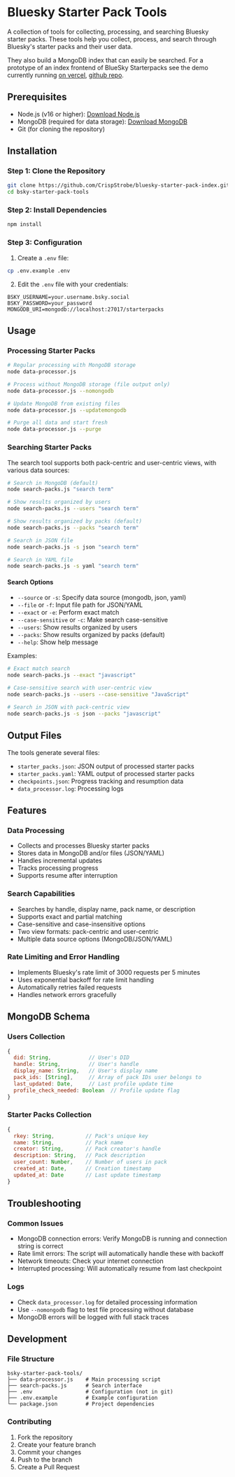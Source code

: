 # Bluesky Starter Pack Tools

A collection of tools for collecting, processing, and searching Bluesky starter packs. These tools help you collect, process, and search through Bluesky's starter packs and their user data.

They also build a MongoDB index that can easily be searched. For a prototype of an index frontend of BlueSky Starterpacks see the demo currently running [on vercel](https://starter-pack-explorer-o13o.vercel.app/), [github repo](https://github.com/CrispStrobe/starter-pack-explorer/).


## Prerequisites

- Node.js (v16 or higher): [Download Node.js](https://nodejs.org/)
- MongoDB (required for data storage): [Download MongoDB](https://www.mongodb.com/try/download/community)
- Git (for cloning the repository)

## Installation

### Step 1: Clone the Repository

```bash
git clone https://github.com/CrispStrobe/bluesky-starter-pack-index.git
cd bsky-starter-pack-tools
```

### Step 2: Install Dependencies

```bash
npm install
```

### Step 3: Configuration

1. Create a `.env` file:
```bash
cp .env.example .env
```

2. Edit the `.env` file with your credentials:
```env
BSKY_USERNAME=your.username.bsky.social
BSKY_PASSWORD=your_password
MONGODB_URI=mongodb://localhost:27017/starterpacks
```

## Usage

### Processing Starter Packs

```bash
# Regular processing with MongoDB storage
node data-processor.js

# Process without MongoDB storage (file output only)
node data-processor.js --nomongodb

# Update MongoDB from existing files
node data-processor.js --updatemongodb

# Purge all data and start fresh
node data-processor.js --purge
```

### Searching Starter Packs

The search tool supports both pack-centric and user-centric views, with various data sources:

```bash
# Search in MongoDB (default)
node search-packs.js "search term"

# Show results organized by users
node search-packs.js --users "search term"

# Show results organized by packs (default)
node search-packs.js --packs "search term"

# Search in JSON file
node search-packs.js -s json "search term"

# Search in YAML file
node search-packs.js -s yaml "search term"
```

#### Search Options

- `--source` or `-s`: Specify data source (mongodb, json, yaml)
- `--file` or `-f`: Input file path for JSON/YAML
- `--exact` or `-e`: Perform exact match
- `--case-sensitive` or `-c`: Make search case-sensitive
- `--users`: Show results organized by users
- `--packs`: Show results organized by packs (default)
- `--help`: Show help message

Examples:
```bash
# Exact match search
node search-packs.js --exact "javascript"

# Case-sensitive search with user-centric view
node search-packs.js --users --case-sensitive "JavaScript"

# Search in JSON with pack-centric view
node search-packs.js -s json --packs "javascript"
```

## Output Files

The tools generate several files:

- `starter_packs.json`: JSON output of processed starter packs
- `starter_packs.yaml`: YAML output of processed starter packs
- `checkpoints.json`: Progress tracking and resumption data
- `data_processor.log`: Processing logs

## Features

### Data Processing
- Collects and processes Bluesky starter packs
- Stores data in MongoDB and/or files (JSON/YAML)
- Handles incremental updates
- Tracks processing progress
- Supports resume after interruption

### Search Capabilities
- Searches by handle, display name, pack name, or description
- Supports exact and partial matching
- Case-sensitive and case-insensitive options
- Two view formats: pack-centric and user-centric
- Multiple data source options (MongoDB/JSON/YAML)

### Rate Limiting and Error Handling
- Implements Bluesky's rate limit of 3000 requests per 5 minutes
- Uses exponential backoff for rate limit handling
- Automatically retries failed requests
- Handles network errors gracefully

## MongoDB Schema

### Users Collection
```javascript
{
  did: String,            // User's DID
  handle: String,         // User's handle
  display_name: String,   // User's display name
  pack_ids: [String],     // Array of pack IDs user belongs to
  last_updated: Date,     // Last profile update time
  profile_check_needed: Boolean  // Profile update flag
}
```

### Starter Packs Collection
```javascript
{
  rkey: String,          // Pack's unique key
  name: String,          // Pack name
  creator: String,       // Pack creator's handle
  description: String,   // Pack description
  user_count: Number,    // Number of users in pack
  created_at: Date,      // Creation timestamp
  updated_at: Date       // Last update timestamp
}
```

## Troubleshooting

### Common Issues
- MongoDB connection errors: Verify MongoDB is running and connection string is correct
- Rate limit errors: The script will automatically handle these with backoff
- Network timeouts: Check your internet connection
- Interrupted processing: Will automatically resume from last checkpoint

### Logs
- Check `data_processor.log` for detailed processing information
- Use `--nomongodb` flag to test file processing without database
- MongoDB errors will be logged with full stack traces

## Development

### File Structure
```
bsky-starter-pack-tools/
├── data-processor.js    # Main processing script
├── search-packs.js      # Search interface
├── .env                 # Configuration (not in git)
├── .env.example         # Example configuration
└── package.json         # Project dependencies
```

### Contributing
1. Fork the repository
2. Create your feature branch
3. Commit your changes
4. Push to the branch
5. Create a Pull Request
